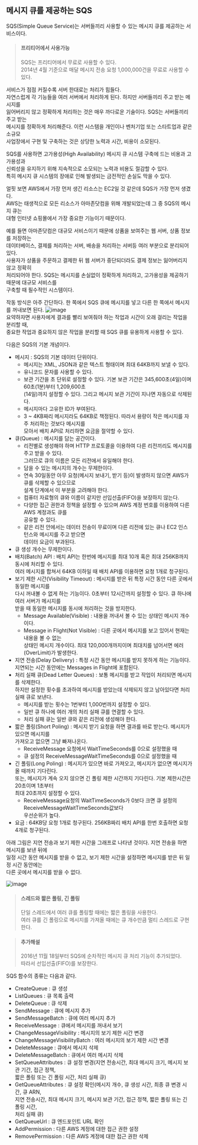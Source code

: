 ## 메시지 큐를 제공하는 SQS
SQS(Simple Queue Service)는 서버들끼리 사용할 수 있는 메시지 큐를 제공하는 서비스이다.  

> #### 프리티어에서 사용가능
> SQS는 프리티어에서 무료로 사용할 수 있다.  
> 2014년 4월 기준으로 매달 메시지 전송 요청 1,000,000건을 무료로 사용할 수 있다.

서비스가 점점 커질수록 서버 한대로는 처리가 힘들다.  
자연스럽게 각 기능들을 여러 서버에서 처리하게 된다. 하지만 서버들끼리 주고 받는 메시지를  
잃어버리지 않고 정확하게 처리하는 것은 매우 까다로운 기술이다. SQS는 서버들끼리 주고 받는  
메시지를 정확하게 처리해준다. 이런 시스템을 개인이나 벤처기업 또는 스타트업과 같은 소규모  
사업장에서 구현 및 구축하는 것은 상당한 노력과 시간, 비용이 소모된다.  
  
SQS를 사용하면 고가용성(High Availability) 메시지 큐 시스템 구축에 드는 비용과 고가용성과  
신뢰성을 유지하기 위해 지속적으로 소모되는 노력과 비용도 절감할 수 있다.  
특히 메시지 큐 시스템의 장애로 인해 발생되는 금전적인 손실도 막을 수 있다.  
  
얼핏 보면 AWS에서 가장 먼저 생긴 리소스는 EC2일 것 같은데 SQS가 가장 먼저 생겼다.  
AWS는 태생적으로 모든 리소스가 아마존닷컴을 위해 개발되었는데 그 중 SQS의 메시지 큐는  
대형 인터넷 쇼핑몰에서 가장 중요한 기능이기 때문이다.  
  
예를 들면 아마존닷컴은 대규모 서비스이기 때문에 상품을 보여주는 웹 서버, 상품 정보를 저장하는  
데이터베이스, 결제를 처리하는 서버, 배송을 처리하는 서버등 여러 부분으로 분리되어 있다.  
사용자가 상품을 주문하고 결제한 뒤 웹 서버가 중단되더라도 결제 정보는 잃어버리지 않고 정확히  
처리되어야 한다. SQS는 메시지를 손실없이 정확하게 처리하고, 고가용성을 제공하기 때문에 대규모 서비스를  
구축할 때 필수적인 시스템이다.  
  
작동 방식은 아주 간단하다. 한 쪽에서 SQS 큐에 메시지를 넣고 다른 한 쪽에서 메시지를 꺼내보면 된다.
![image](https://user-images.githubusercontent.com/33191974/138692006-e4446e42-bb24-4fb7-84f8-2bd21c56dd9d.png)  
요약하자면 사용자에게 결과를 빨리 보여줘야 하는 작업과 시간이 오래 걸리는 작업을 분리할 때,  
중요한 작업과 중요하지 않은 작업을 분리할 때 SQS 큐를 유용하게 사용할 수 있다.
  
다음은 SQS의 기본 개념이다.
- 메시지 : SQS의 기본 데이터 단위이다.
   - 메시지는 XML, JSON과 같은 텍스트 형태이며 최대 64KB까지 보낼 수 있다.
   - 유니코드 문자를 사용할 수 있다.
   - 보관 기간을 초 단위로 설정할 수 있다. 기본 보관 기간은 345,600초(4일)이며 60초(1분)부터 1,209,600초  
     (14일)까지 설정할 수 있다. 그리고 메시지 보관 기간이 지나면 자동으로 삭제된다.
   - 메시지마다 고유한 ID가 부여된다.
   - 3 ~ 4KB짜리 메시지라도 64KB로 책정된다. 따라서 용량이 작은 메시지를 자주 처리하는 것보다 메시지를  
     모아서 배치 API로 처리하면 요금을 절약할 수 있다.
- 큐(Queue) : 메시지를 담는 공간이다.
   - 리전별로 생성해야 하며 HTTP 프로토콜을 이용하여 다른 리전끼리도 메시지를 주고 받을 수 있다.  
     그러므로 큐의 이름은 모든 리전에서 유일해야 한다.
   - 담을 수 있는 메시지의 개수는 무제한이다.
   - 연속 30일동안 아무 요청(메시지 보내기, 받기 등)이 발생하지 않으면 AWS가 큐를 삭제할 수 있으므로  
     설계 단계에서 이 부분을 고려해야 한다.
   - 컴퓨터 자료형의 큐와 이름이 같지만 선입선출(FIFO)을 보장하지 않는다.
   - 다양한 접근 권한과 정책을 설정할 수 있으며 AWS 계정 번호를 이용하여 다른 AWS 계정과도 큐를  
     공유할 수 있다.
   - 같은 리전 안에서는 데이터 전송이 무료이며 다른 리전에 있는 큐나 EC2 인스턴스와 메시지를 주고 받으면  
     데이터 요금이 부과된다.
- 큐 생성 개수는 무제한이다.
- 배치(Batch) API : 배치 API는 한번에 메시지를 최대 10개 혹은 최대 256KB까지 동시에 처리할 수 있다.  
  여러 메시지를 합쳐서 64KB 이하일 때 배치 API를 이용하면 요청 1개로 청구된다.
- 보기 제한 시간(Visibility Timeout) : 메시지를 받은 뒤 특정 시간 동안 다른 곳에서 동일한 메시지를  
  다시 꺼내볼 수 없게 하는 기능이다. 0초부터 12시간까지 설정할 수 있다. 큐 하나에 여러 서버가 메시지를  
  받을 때 동일한 메시지를 동시에 처리하는 것을 방지한다.  
   - Message Available(Visible) : 내용을 꺼내서 볼 수 있는 상태인 메시지 개수이다.
   - Message in Flight(Not Visible) : 다른 곳에서 메시지를 보고 있어서 현재는 내용을 볼 수 없는  
     상태인 메시지 개수이다. 최대 120,000개까지이며 최대치를 넘어서면 에러(OverLimit)가 발생한다.
- 지연 전송(Delay Delivery) : 특정 시간 동안 메시지를 받지 못하게 하는 기능이다.  
  지연되는 시간 동안에는 Messages in Flight에 포함된다. 
- 처리 실패 큐(Dead Letter Queues) : 보통 메시지를 받고 작업이 처리되면 메시지를 삭제한다.  
  하지만 설정한 횟수를 초과하여 메시지를 받았는데 삭제되지 않고 남아있다면 처리 실패 큐로 보낸다.  
     - 메시지를 받는 횟수는 1번부터 1,000번까지 설정할 수 있다.
     - 일반 큐 하나에 여러 개의 처리 실패 큐를 연결할 수 있다.
     - 처리 실패 큐는 일반 큐와 같은 리전에 생성해야 한다.
- 짧은 폴링(Short Poling) : 메시지 받기 요청을 하면 결과를 바로 받는다. 메시지가 있으면 메시지를  
  가져오고 없으면 그냥 빠져나온다.  
   - ReceiveMessage 요청에서 WaitTimeSeconds를 0으로 설정했을 때
   - 큐 설정의 ReceiveMessageWaitTimeSeconds를 0으로 설정했을 때
- 긴 폴링(Long Poling) : 메시지가 있으면 바로 가져오고, 메시지가 없으면 메시지가 올 때까지 기다린다.  
  또는, 메시지가 계속 오지 않으면 긴 폴링 제한 시간까지 기다린다. 기본 제한시간은 20초이며 1초부터  
  최대 20초까지 설정할 수 있다.  
   - ReceiveMessage요청의 WaitTimeSeconds가 0보다 크면 큐 설정의 ReceiveMessageWaitTimeSeconds값보다  
     우선순위가 높다.
- 요금 : 64KB당 요청 1개로 청구된다. 256KB짜리 배치 API를 한번 호출하면 요청 4개로 청구된다.  
  
아래 그림은 지연 전송과 보기 제한 시간을 그래프로 나타낸 것이다. 지연 전송을 하면 메시지를 보낸 뒤에  
일정 시간 동안 메시지를 받을 수 없고, 보기 제한 시간을 설정하면 메시지를 받은 뒤 일정 시간 동안에는  
다른 곳에서 메시지를 받을 수 없다. 

![image](https://user-images.githubusercontent.com/33191974/139011037-0046e7c2-381f-4a3b-8485-3145ee9d8bef.png)

> #### 스레드와 짧은 폴링, 긴 폴링
> 단일 스레드에서 여러 큐를 폴링할 때에는 짧은 폴링을 사용한다.  
> 여러 큐를 긴 폴링으로 메시지를 가져올 때에는 큐 개수만큼 멀티 스레드로 구현한다. 

> #### 추가해설
> 2016년 11월 18일부터 SQS에 순차적인 메시지 큐 처리 기능이 추가되었다.  
> 따라서 선입선출(FIFO)를 보장한다.

SQS 함수의 종류는 다음과 같다.
- CreateQueue : 큐 생성
- ListQueues : 큐 목록 출력
- DeleteQueue : 큐 삭제
- SendMessage : 큐에 메시지 추가
- SendMessageBatch : 큐에 여러 메시지 추가
- ReceiveMessage : 큐에서 메시지를 꺼내서 보기
- ChangeMessageVisibility : 메시지의 보기 제한 시간 변경
- ChangeMessageVisibilityBatch : 여러 메시지의 보기 제한 시간 변경
- DeleteMessage : 큐에서 메시지 삭제
- DeleteMessageBatch : 큐에서 여러 메시지 삭제
- SetQueueAttributes : 큐 설정 변경(지연 전송시간, 최대 메시지 크기, 메시지 보관 기간, 접근 정책,  
  짧은 폴링 또는 긴 폴링 시간, 처리 실패 큐)
- GetQueueAttributes : 큐 설정 확인(메시지 개수, 큐 생성 시간, 최종 큐 변경 시간, 큐 ARN,   
  지연 전송시간, 최대 메시지 크기, 메시지 보관 기간, 접근 정책, 짧은 폴링 또는 긴 폴링 시간,  
  처리 실패 큐)
- GetQueueUrl : 큐 엔드포인트 URL 확인
- AddPermission : 다른 AWS 계정에 대한 접근 권한 설정
- RemovePermission : 다른 AWS 계정에 대한 접근 권한 삭제

 
     
     
     
     
     
     
     



























